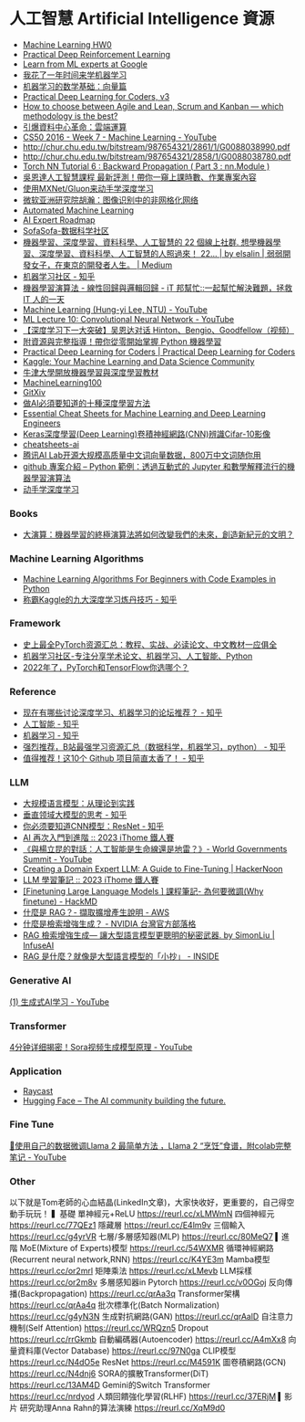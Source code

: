 # 人工智慧 Artificial Intelligence 資源

- [Machine Learning HW0](http://speech.ee.ntu.edu.tw/~tlkagk/courses_ML17_2.html)
- [Practical Deep Reinforcement Learning](https://github.com/PacktPublishing/Practical-Deep-Reinforcement-Learning)
- [Learn from ML experts at Google](https://ai.google/education#%3Fmodal_active=none)
- [我花了一年时间来学机器学习](http://mp.weixin.qq.com/s/akbCpy-6B7aszZsVwCCnLg)
- [机器学习的数学基础：向量篇](http://hahack.com/math/math-vector/?hmsr=toutiao.io&utm_medium=toutiao.io&utm_source=toutiao.io)
- [Practical Deep Learning for Coders, v3](http://course.fast.ai)
- [How to choose between Agile and Lean, Scrum and Kanban — which methodology is the best?](https://realtimeboard.com/blog/choose-between-agile-lean-scrum-kanban/#.WK1Vrxhh2V4)
- [引爆資料中心革命：雲端運算](https://www.stockfeel.com.tw/%E5%BC%95%E7%88%86%E8%B3%87%E6%96%99%E4%B8%AD%E5%BF%83%E9%9D%A9%E5%91%BD%EF%BC%9A%E9%9B%B2%E7%AB%AF%E9%81%8B%E7%AE%97/)
- [CS50 2016 - Week 7 - Machine Learning - YouTube](https://www.youtube.com/watch?app=desktop&v=dgt6IfEXgDk)
- http://chur.chu.edu.tw/bitstream/987654321/2861/1/G0088038990.pdf
- http://chur.chu.edu.tw/bitstream/987654321/2858/1/G0088038780.pdf
- [Torch NN Tutorial 6 : Backward Propagation ( Part 3 : nn.Module )](https://ckmarkoh.github.io/)
- [吳恩達人工智慧課程 最新評測！帶你一窺上課時數、作業專案內容](https://buzzorange.com/techorange/2017/08/10/try-out-deeplearning-ai/)
- [使用MXNet/Gluon来动手学深度学习](https://zhuanlan.zhihu.com/gluon)
- [微软亚洲研究院胡瀚：图像识别中的非网格化网络](https://v.douyu.com/author/QR7Wlz2XmwyK)
- [Automated Machine Learning](https://www.automl.org/wp-content/uploads/2019/05/AutoML_Book.pdf)
- [AI Expert Roadmap](https://github.com/AMAI-GmbH/AI-Expert-Roadmap)
- [SofaSofa-数据科学社区](http://sofasofa.io/index.php)
- [機器學習、深度學習、資料科學、人工智慧的 22 個線上社群. 想學機器學習、深度學習、資料科學、人工智慧的人照過來！ 22… | by elsalin | 弱弱開發女子，在東京的開發者人生。 | Medium](https://medium.com/%E5%BC%B1%E5%BC%B1%E9%96%8B%E7%99%BC%E5%A5%B3%E5%AD%90-%E5%9C%A8%E6%9D%B1%E4%BA%AC%E7%9A%84%E9%96%8B%E7%99%BC%E8%80%85%E4%BA%BA%E7%94%9F/%E6%A9%9F%E5%99%A8%E5%AD%B8%E7%BF%92-%E6%B7%B1%E5%BA%A6%E5%AD%B8%E7%BF%92-%E8%B3%87%E6%96%99%E7%A7%91%E5%AD%B8-%E4%BA%BA%E5%B7%A5%E6%99%BA%E6%85%A7%E7%9A%84-22-%E5%80%8B%E7%B7%9A%E4%B8%8A%E7%A4%BE%E7%BE%A4-eb5df4ce7cb6)
- [机器学习社区 - 知乎](https://www.zhihu.com/people/chen-xi-63-33-5)
- [機器學習演算法 - 線性回歸與邏輯回歸 - iT 邦幫忙::一起幫忙解決難題，拯救 IT 人的一天](https://ithelp.ithome.com.tw/articles/10187739)
- [Machine Learning (Hung-yi Lee, NTU) - YouTube](https://www.youtube.com/playlist?list=PLJV_el3uVTsPy9oCRY30oBPNLCo89yu49)
- [ML Lecture 10: Convolutional Neural Network - YouTube](https://www.youtube.com/watch?v=FrKWiRv254g&app=desktop)
- [【深度学习下一大突破】吴恩达对话 Hinton、Bengio、Goodfellow（视频）](http://www.sohu.com/a/163579537_473283?fref=gc&dti=1695086797480421)
- [附資源與完整指導！帶你從零開始掌握 Python 機器學習](https://buzzorange.com/techorange/2017/08/18/learn-machine-learning-and-python-in-14-steps/)
- [Practical Deep Learning for Coders | Practical Deep Learning for Coders](https://course.fast.ai/)
- [Kaggle: Your Machine Learning and Data Science Community](https://www.kaggle.com/)
- [牛津大學開放機器學習與深度學習教材](https://www.cs.ox.ac.uk/people/nando.defreitas/machinelearning/)
- [MachineLearning100](https://github.com/MachineLearning100)
- [GitXiv](http://www.gitxiv.com)
- [做AI必須要知道的十種深度學習方法](http://bangqu.com/6hGad4.html)
- [Essential Cheat Sheets for Machine Learning and Deep Learning Engineers](https://startupsventurecapital.com/essential-cheat-sheets-for-machine-learning-and-deep-learning-researchers-efb6a8ebd2e5)
- [Keras深度學習(Deep Learning)卷積神經網路(CNN)辨識Cifar-10影像](http://tensorflowkeras.blogspot.tw/2017/10/kerasdeep-learningcnncifar-10.html)
- [cheatsheets-ai](https://github.com/kailashahirwar/cheatsheets-ai)
- [腾讯AI Lab开源大规模高质量中文词向量数据，800万中文词随你用](https://ai.tencent.com/ailab/zh/news/detial/?id=22)
- [github 專案介紹 – Python 範例：透過互動式的 Jupyter 和數學解釋流行的機器學習演算法](https://softnshare.com/github-machine-learning-octave/?fbclid=IwAR1ZZ9W9C0HhGS3-QDccFoBBQcUiw1qjYVK_Jbwupu_eGtiXsSO3P0t0wpU)
- [动手学深度学习](https://github.com/d2l-ai/d2l-zh?fbclid=IwAR0DmrRo4Kgp_-JwvDWCvKWt3moKd2V2QHjPqJ9NC9VprmT01SrvEN_kw58)


### Books
- [大演算：機器學習的終極演算法將如何改變我們的未來，創造新紀元的文明？](http://www.books.com.tw/products/0010722761)


### Machine Learning Algorithms
- [Machine Learning Algorithms For Beginners with Code Examples in Python](https://pub.towardsai.net/machine-learning-algorithms-for-beginners-with-python-code-examples-ml-19c6afd60daa)
- [称霸Kaggle的九大深度学习炼丹技巧 - 知乎](https://zhuanlan.zhihu.com/p/518189935)


### Framework
- [史上最全PyTorch资源汇总：教程、实战、必读论文、中文教材一应俱全](https://github.com/INTERMT/Awesome-PyTorch-Chinese)
- [机器学习社区-专注分享学术论文、机器学习、人工智能、Python](https://www.zhihu.com/column/c_1320399205467795456)
- [2022年了，PyTorch和TensorFlow你选哪个？](https://blog.csdn.net/cainiao_python/article/details/122053331)


### Reference
- [现在有哪些讨论深度学习、机器学习的论坛推荐？ - 知乎](https://www.zhihu.com/question/268499673)
- [人工智能 - 知乎](https://www.zhihu.com/topic/19551275/hot)
- [机器学习 - 知乎](https://www.zhihu.com/topic/19559450/hot)
- [强烈推荐，B站最强学习资源汇总（数据科学，机器学习，python） - 知乎](https://zhuanlan.zhihu.com/p/225901714)
- [值得推荐！这10个 Github 项目简直太香了！ - 知乎](https://zhuanlan.zhihu.com/p/466851139)


### LLM
- [大规模语言模型：从理论到实践](https://intro-llm.github.io/)
- [垂直领域大模型的思考 - 知乎](https://zhuanlan.zhihu.com/p/652645925)
- [你必须要知道CNN模型：ResNet - 知乎](https://zhuanlan.zhihu.com/p/31852747)
- [AI 再次入門到進階 :: 2023 iThome 鐵人賽](https://ithelp.ithome.com.tw/users/20092056/ironman/6112)
- [《與楊立昆的對話：人工智能是生命線還是地雷？》- World Governments Summit - YouTube](https://www.youtube.com/watch?v=3CvaAr72BnQ)
- [Creating a Domain Expert LLM: A Guide to Fine-Tuning | HackerNoon](https://hackernoon.com/creating-a-domain-expert-llm-a-guide-to-fine-tuning)
- [LLM 學習筆記 :: 2023 iThome 鐵人賽](https://ithelp.ithome.com.tw/users/20121763/ironman/6145)
- [[Finetuning Large Language Models ] 課程筆記- 為何要微調(Why finetune) - HackMD](https://hackmd.io/@YungHuiHsu/HJ6AT8XG6)
- [什麼是 RAG？- 擷取擴增產生說明 - AWS](https://aws.amazon.com/tw/what-is/retrieval-augmented-generation/)
- [什麼是檢索增強生成？ - NVIDIA 台灣官方部落格](https://blogs.nvidia.com.tw/2023/11/16/what-is-retrieval-augmented-generation/)
- [RAG 檢索增強生成— 讓大型語言模型更聰明的秘密武器. by SimonLiu | InfuseAI](https://blog.infuseai.io/rag-retrieval-augmented-generation-introduction-a5854cb6393e)
- [RAG 是什麼？就像是大型語言模型的「小抄」 - INSIDE](https://www.inside.com.tw/article/33991-what_is_rag)

### Generative AI
[(1) 生成式AI学习 - YouTube](https://www.youtube.com/playlist?list=PLiuLMb-dLdWJPpybrCYNhi6D9Vd4vz16i)

### Transformer
[4分钟详细揭密！Sora视频生成模型原理 - YouTube](https://www.youtube.com/watch?v=J0h9CWWi204&feature=youtu.be)

### Application
- [Raycast](https://www.raycast.com/)
- [Hugging Face – The AI community building the future.](https://huggingface.co/)

### Fine Tune
[🦙使用自己的数据微调Llama 2 最简单方法 ，Llama 2 “烹饪”食谱，附colab完整笔记 - YouTube](https://www.youtube.com/watch?v=YtHtrkVqxD0&ab_channel=AI%E6%8E%A2%E7%B4%A2%E4%B8%8E%E5%8F%91%E7%8E%B0)


### Other

以下就是Tom老師的心血結晶(LinkedIn文章)，大家快收好，更重要的，自己得空動手玩玩！
▍基礎
單神經元+ReLU
https://reurl.cc/xLMWmN
四個神經元
https://reurl.cc/77QEz1
隱藏層
https://reurl.cc/E4lm9v
三個輸入
https://reurl.cc/g4yrVR
七層/多層感知器(MLP)
https://reurl.cc/80MeQ7
▍進階
MoE(Mixture of Experts)模型
https://reurl.cc/54WXMR
循環神經網路(Recurrent neural network,RNN)
https://reurl.cc/K4YE3m
Mamba模型
https://reurl.cc/or2mrl
矩陣乘法
https://reurl.cc/xLMevb
LLM採樣
https://reurl.cc/or2m8v
多層感知器in Pytorch
https://reurl.cc/v0OGoj
反向傳播(Backpropagation)
https://reurl.cc/qrAa3q
Transformer架構
https://reurl.cc/qrAa4q
批次標準化(Batch Normalization)
https://reurl.cc/g4yN3N
生成對抗網路(GAN)
https://reurl.cc/qrAalD
自注意力機制(Self Attention)
https://reurl.cc/WRQzn5
Dropout
https://reurl.cc/rrGkmb
自動編碼器(Autoencoder)
https://reurl.cc/A4mXx8
向量資料庫(Vector Database)
https://reurl.cc/97N0ga
CLIP模型
https://reurl.cc/N4dO5e
ResNet
https://reurl.cc/M4591K
圖卷積網路(GCN)
https://reurl.cc/N4dnj6
SORA的擴散Transformer(DiT)
https://reurl.cc/13AM4D
Gemini的Switch Transformer
https://reurl.cc/nrdyod
人類回饋強化學習(RLHF)
https://reurl.cc/37ERjM
▍影片
研究助理Anna Rahn的算法演練
https://reurl.cc/XqM9d0
